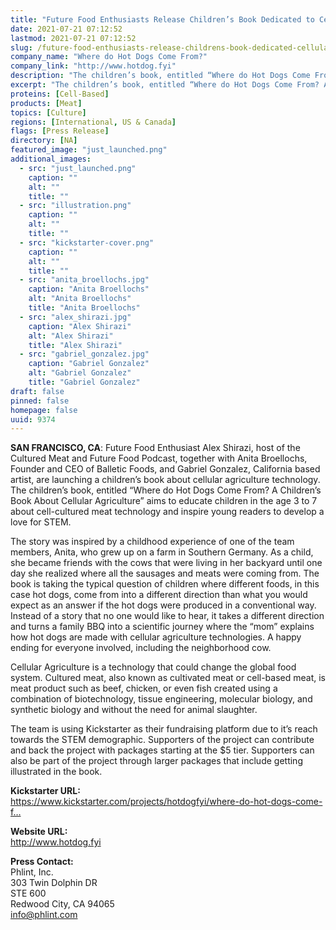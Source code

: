 ```yaml
---
title: "Future Food Enthusiasts Release Children’s Book Dedicated to Cellular Agriculture Technology"
date: 2021-07-21 07:12:52
lastmod: 2021-07-21 07:12:52
slug: /future-food-enthusiasts-release-childrens-book-dedicated-cellular-agriculture-technology
company_name: "Where do Hot Dogs Come From?"
company_link: "http://www.hotdog.fyi"
description: "The children’s book, entitled “Where do Hot Dogs Come From? A Children’s Book About Cellular Agriculture” aims to educate children in the age 3 to 7 about cell-cultured meat technology and inspire young readers to develop a love for STEM."
excerpt: "The children’s book, entitled “Where do Hot Dogs Come From? A Children’s Book About Cellular Agriculture” aims to educate children in the age 3 to 7 about cell-cultured meat technology and inspire young readers to develop a love for STEM."
proteins: [Cell-Based]
products: [Meat]
topics: [Culture]
regions: [International, US & Canada]
flags: [Press Release]
directory: [NA]
featured_image: "just_launched.png"
additional_images:
  - src: "just_launched.png"
    caption: ""
    alt: ""
    title: ""
  - src: "illustration.png"
    caption: ""
    alt: ""
    title: ""
  - src: "kickstarter-cover.png"
    caption: ""
    alt: ""
    title: ""
  - src: "anita_broellochs.jpg"
    caption: "Anita Broellochs"
    alt: "Anita Broellochs"
    title: "Anita Broellochs"
  - src: "alex_shirazi.jpg"
    caption: "Alex Shirazi"
    alt: "Alex Shirazi"
    title: "Alex Shirazi"
  - src: "gabriel_gonzalez.jpg"
    caption: "Gabriel Gonzalez"
    alt: "Gabriel Gonzalez"
    title: "Gabriel Gonzalez"
draft: false
pinned: false
homepage: false
uuid: 9374
---
```

<p><strong>SAN FRANCISCO, CA</strong>: Future Food Enthusiast Alex Shirazi, host of the Cultured Meat and Future Food Podcast, together with Anita Broellochs, Founder and CEO of Balletic Foods, and Gabriel Gonzalez, California based artist, are launching a children’s book about cellular agriculture technology. The children’s book, entitled “Where do Hot Dogs Come From? A Children’s Book About Cellular Agriculture” aims to educate children in the age 3 to 7 about cell-cultured meat technology and inspire young readers to develop a love for STEM.</p>
<p>The story was inspired by a childhood experience of one of the team members, Anita, who grew up on a farm in Southern Germany. As a child, she became friends with the cows that were living in her backyard until one day she realized where all the sausages and meats were coming from. The book is taking the typical question of children where different foods, in this case hot dogs, come from into a different direction than what you would expect as an answer if the hot dogs were produced in a conventional way. Instead of a story that no one would like to hear, it takes a different direction and turns a family BBQ into a scientific journey where the “mom” explains how hot dogs are made with cellular agriculture technologies. A happy ending for everyone involved, including the neighborhood cow.</p>
<p>Cellular Agriculture is a technology that could change the global food system. Cultured meat, also known as cultivated meat or cell-based meat, is meat product such as beef, chicken, or even fish created using a combination of biotechnology, tissue engineering, molecular biology, and synthetic biology and without the need for animal slaughter.</p>
<p>The team is using Kickstarter as their fundraising platform due to it’s reach towards the STEM demographic. Supporters of the project can contribute and back the project with packages starting at the $5 tier. Supporters can also be part of the project through larger packages that include getting illustrated in the book.</p>
<p><strong>Kickstarter URL:</strong><br />
<a href="https://www.kickstarter.com/projects/hotdogfyi/where-do-hot-dogs-come-from">https://www.kickstarter.com/projects/hotdogfyi/where-do-hot-dogs-come-f…</a></p>
<p><strong>Website URL:</strong><br />
<a href="http://www.hotdog.fyi">http://www.hotdog.fyi</a></p>
<p><strong>Press Contact:</strong><br />
Phlint, Inc.<br />
303 Twin Dolphin DR<br />
STE 600<br />
Redwood City, CA 94065<br />
<a href="mailto:info@phlint.com">info@phlint.com</a></p>
